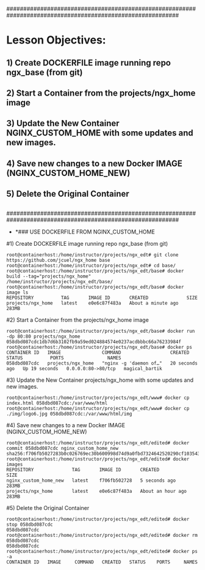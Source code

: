 ###########################################################################################################
# Lesson Objectives:
##			1) Create DOCKERFILE image running repo ngx_base (from git)
##			2) Start a Container from the projects/ngx_home image
##			3) Update the New Container NGINX_CUSTOM_HOME with some updates and new images.
##			4) Save new changes to a new Docker IMAGE (NGINX_CUSTOM_HOME_NEW)
##			5) Delete the Original Container
##																									
###########################################################################################################

* *### USE DOCKERFILE FROM NGINX_CUSTOM_HOME 

#1) Create DOCKERFILE image running repo ngx_base (from git)

```
root@containerhost:/home/instructor/projects/ngx_edt# git clone https://github.com/jcuel/ngx_home base
root@containerhost:/home/instructor/projects/ngx_edt# cd base/
root@containerhost:/home/instructor/projects/ngx_edt/base# docker build --tag="projects/ngx_home" /home/instructor/projects/ngx_edt/base/
root@containerhost:/home/instructor/projects/ngx_edt/base# docker image ls
REPOSITORY          TAG       IMAGE ID       CREATED              SIZE
projects/ngx_home   latest    e0e6c87f483a   About a minute ago   283MB

```
#2) Start a Container from the projects/ngx_home image

```
root@containerhost:/home/instructor/projects/ngx_edt/base# docker run -dp 80:80 projects/ngx_home
058dbd087cdc1db7d6b3102fb9a59ed024884574e0237acdbbbc66a76233984f
root@containerhost:/home/instructor/projects/ngx_edt/base# docker ps
CONTAINER ID   IMAGE               COMMAND                  CREATED          STATUS          PORTS                NAMES
058dbd087cdc   projects/ngx_home   "nginx -g 'daemon of…"   20 seconds ago   Up 19 seconds   0.0.0.0:80->80/tcp   magical_bartik

```
#3) Update the New Container projects/ngx_home with some updates and new images.

```
root@containerhost:/home/instructor/projects/ngx_edt/www# docker cp index.html 058dbd087cdc:/var/www/html
root@containerhost:/home/instructor/projects/ngx_edt/www# docker cp ./img/logo6.jpg 058dbd087cdc:/var/www/html/img

```
#4) Save new changes to a new Docker IMAGE (NGINX_CUSTOM_HOME_NEW)

```
root@containerhost:/home/instructor/projects/ngx_edt/edited# docker commit 058dbd087cdc nginx_custom_home_new
sha256:f706fb5027283b0c026769ec30b600998d74d9a0fbd7324642520290cf103543
root@containerhost:/home/instructor/projects/ngx_edt/edited# docker images
REPOSITORY              TAG       IMAGE ID       CREATED             SIZE
nginx_custom_home_new   latest    f706fb502728   5 seconds ago       283MB
projects/ngx_home       latest    e0e6c87f483a   About an hour ago   283MB

```
#5) Delete the Original Container

```
root@containerhost:/home/instructor/projects/ngx_edt/edited# docker stop 058dbd087cdc
058dbd087cdc
root@containerhost:/home/instructor/projects/ngx_edt/edited# docker rm 058dbd087cdc
058dbd087cdc
root@containerhost:/home/instructor/projects/ngx_edt/edited# docker ps -a
CONTAINER ID   IMAGE     COMMAND   CREATED   STATUS    PORTS     NAMES

```
